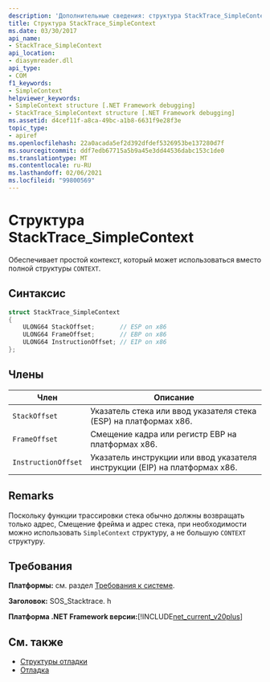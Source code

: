 ```yaml
---
description: 'Дополнительные сведения: структура StackTrace_SimpleContext'
title: Структура StackTrace_SimpleContext
ms.date: 03/30/2017
api_name:
- StackTrace_SimpleContext
api_location:
- diasymreader.dll
api_type:
- COM
f1_keywords:
- SimpleContext
helpviewer_keywords:
- SimpleContext structure [.NET Framework debugging]
- StackTrace_SimpleContext structure [.NET Framework debugging]
ms.assetid: d4cef11f-a8ca-49bc-a1b8-6631f9e28f3e
topic_type:
- apiref
ms.openlocfilehash: 22a0acada5ef2d392dfdef5326953be137280d7f
ms.sourcegitcommit: ddf7edb67715a5b9a45e3dd44536dabc153c1de0
ms.translationtype: MT
ms.contentlocale: ru-RU
ms.lasthandoff: 02/06/2021
ms.locfileid: "99800569"
---
```

# <a name="stacktrace_simplecontext-structure"></a>Структура StackTrace_SimpleContext

Обеспечивает простой контекст, который может использоваться вместо полной структуры `CONTEXT`.  
  
## <a name="syntax"></a>Синтаксис  
  
```cpp  
struct StackTrace_SimpleContext  
{  
    ULONG64 StackOffset;       // ESP on x86  
    ULONG64 FrameOffset;       // EBP on x86  
    ULONG64 InstructionOffset; // EIP on x86  
};  
```  
  
## <a name="members"></a>Члены  
  
|Член|Описание|  
|------------|-----------------|  
|`StackOffset`|Указатель стека или ввод указателя стека (ESP) на платформах x86.|  
|`FrameOffset`|Смещение кадра или регистр EBP на платформах x86.|  
|`InstructionOffset`|Указатель инструкции или ввод указателя инструкции (EIP) на платформах x86.|  
  
## <a name="remarks"></a>Remarks  

 Поскольку функции трассировки стека обычно должны возвращать только адрес, Смещение фрейма и адрес стека, при необходимости можно использовать `SimpleContext` структуру, а не большую `CONTEXT` структуру.  
  
## <a name="requirements"></a>Требования  

 **Платформы:** см. раздел [Требования к системе](../../get-started/system-requirements.md).  
  
 **Заголовок:** SOS_Stacktrace. h  
  
 **Платформа .NET Framework версии:**[!INCLUDE[net_current_v20plus](../../../../includes/net-current-v20plus-md.md)]  
  
## <a name="see-also"></a>См. также

- [Структуры отладки](debugging-structures.md)
- [Отладка](index.md)
